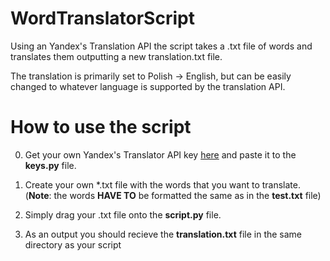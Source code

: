 # WordTranslatorScript
Using an Yandex's Translation API the script takes a .txt file of words and translates them outputting a new translation.txt file.

The translation is primarily set to Polish -> English, but can be easily changed to whatever language is supported by the translation API.

# How to use the script
0. Get your own Yandex's Translator API key [here](https://translate.yandex.com/developers/keys/) and paste it to the __keys.py__ file.

1. Create your own *.txt file with the words that you want to translate. (**Note**: the words **HAVE TO** be formatted the same as in the __test.txt__ file)

2. Simply drag your .txt file onto the __script.py__ file.

3. As an output you should recieve the __translation.txt__ file in the same directory as your script
